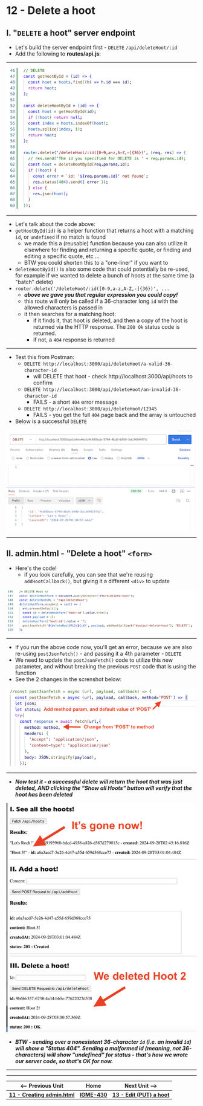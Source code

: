 # 12 - Delete a hoot

## I. "`DELETE` a hoot" server endpoint

- Let's build the server endpoint first - `DELETE` `/api/deleteHoot/:id`
- Add the following to **routes/api.js**:

---

![screenshot](_images/express-13.png)

---

- Let's talk about the code above:
- `getHootById(id)` is a helper function that returns a hoot with a matching `id`, or `undefined` if no match is found
  - we made this a (reusable) function because you can also utilize it elsewhere for finding and returning a specific quote, or finding and editing a specific quote, etc ...
  - BTW you could shorten this to a "one-liner" if you want to
- `deleteHootById()` is also some code that could potentially be re-used, for example if we wanted to delete a bunch of hoots at the same time (a "batch" delete)
- `router.delete('/deleteHoot/:id([0-9,a-z,A-Z,-]{36})', ...`
  - ***above we gave you that regular expression you could copy!***
  - this route will only be called if a 36-character long `id` with the allowed characters is passed in
  - it then searches for a matching hoot:
    - if it finds it, that hoot is deleted, and then a copy of the hoot is returned via the HTTP response. The `200 Ok` status code is returned.
    - if not, a `404` response is returned

---

- Test this from Postman:
  - `DELETE http://localhost:3000/api/deleteHoot/a-valid-36-character-id`
    - will DELETE that hoot - check http://localhost:3000/api/hoots to confirm
  - `DELETE http://localhost:3000/api/deleteHoot/an-invalid-36-character-id`
    - FAILS - a short `404` error message
  - `DELETE http://localhost:3000/api/deleteHoot/12345`
    - FAILS - you get the full `404` page back and the array is untouched
- Below is a successful `DELETE`

![screenshot](_images/express-14.png)
  
---

## II. admin.html - "Delete a hoot" `<form>`


- Here's the code!
  - if you look carefully, you can see that we're reusing `addHootCallback()`, but giving it a different `<div>` to update

![screenshot](_images/express-15.png)

---

- If you run the above code now, you'll get an error, because we are also re-using `postJsonFetch()` - and passing it a 4th parameter - `DELETE`
- We need to update the `postJsonFetch()` code to utilize this new parameter, and without breaking the previous `POST` code that is using the function
- See the 2 changes in the screnshot below:

![screenshot](_images/express-16.png)

---

- ***Now test it - a successful delete will return the hoot that was just deleted, AND clicking the "Show all Hoots" button will verify that the hoot has been deleted***

![screenshot](_images/express-17.png)

- ***BTW - sending over a nonexistent 36-character `id` (i.e. an invalid `id`) will show a "Status 404". Sending a malformed id (meaning, not 36-characters) will show "undefined" for status - that's how we wrote our server code, so that's OK for now.***

---
---


| <-- Previous Unit | Home | Next Unit -->
| --- | --- | --- 
| [**11 - Creating admin.html**](11-post-admin-page.md)  |  [**IGME-430**](../) | [**13 - Edit (PUT) a hoot**](13-put-a-hoot.md)
